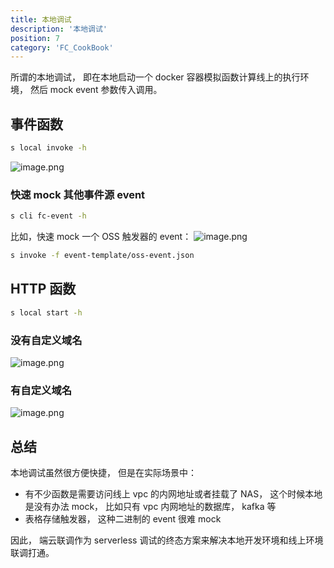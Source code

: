 ```yaml
---
title: 本地调试
description: '本地调试'
position: 7
category: 'FC_CookBook'
---
```



所谓的本地调试， 即在本地启动一个 docker 容器模拟函数计算线上的执行环境， 然后 mock event 参数传入调用。
​

## 事件函数
```bash
s local invoke -h
```
![image.png](https://img.alicdn.com/imgextra/i2/O1CN01pdSFvO1W060a6gzhn_!!6000000002725-2-tps-2522-1468.png)
### 快速 mock 其他事件源 event
```bash
s cli fc-event -h
```
比如，快速 mock 一个 OSS 触发器的 event：
![image.png](https://img.alicdn.com/imgextra/i2/O1CN013g26ww1OQBe5eGeqW_!!6000000001699-2-tps-1962-1084.png)
```bash
s invoke -f event-template/oss-event.json
```
## HTTP 函数
```bash
s local start -h
```
### 没有自定义域名
![image.png](https://img.alicdn.com/imgextra/i4/O1CN01wAUrzu1vGuwvP5qbH_!!6000000006146-2-tps-2754-1050.png)

### 有自定义域名
![image.png](https://img.alicdn.com/imgextra/i4/O1CN01G0rBKd1jfOjP9VOKo_!!6000000004575-2-tps-2562-1680.png)


## 总结
本地调试虽然很方便快捷， 但是在实际场景中：

- 有不少函数是需要访问线上 vpc 的内网地址或者挂载了 NAS， 这个时候本地是没有办法 mock， 比如只有 vpc 内网地址的数据库， kafka 等
- 表格存储触发器， 这种二进制的 event 很难 mock


因此， 端云联调作为 serverless 调试的终态方案来解决本地开发环境和线上环境联调打通。
